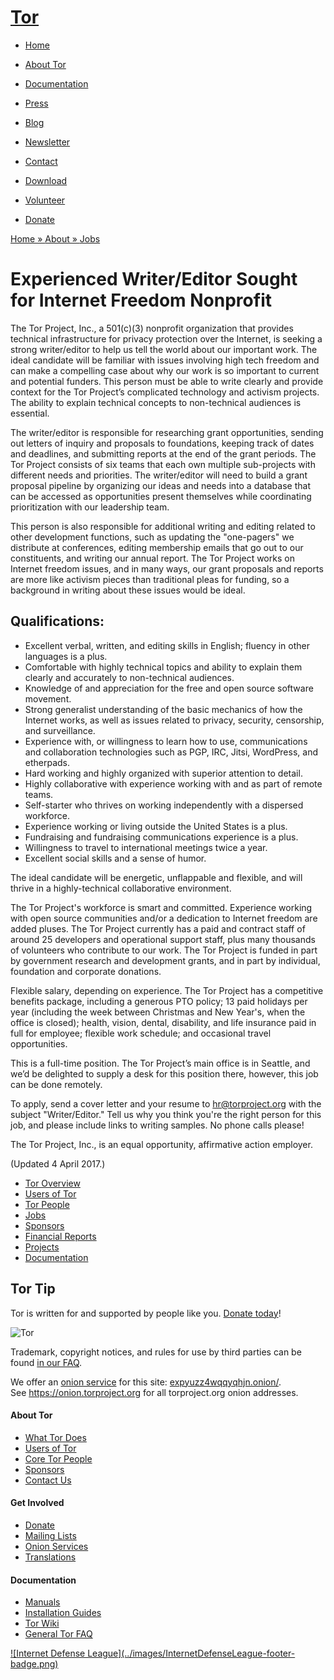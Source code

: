 # [Tor](../index.html.en)

  * [Home](../index.html.en)
  * [About Tor](../about/overview.html.en)
  * [Documentation](../docs/documentation.html.en)
  * [Press](../press/press.html.en)
  * [Blog](https://blog.torproject.org/blog/)
  * [Newsletter](https://newsletter.torproject.org)
  * [Contact](../about/contact.html.en)

  * [Download](../download/download-easy.html.en)
  * [Volunteer](../getinvolved/volunteer.html.en)
  * [Donate](../donate/donate-button.html.en)

[Home » ](../index.html.en) [About » ](../about/overview.html.en)
[Jobs](../about/jobs.html.en)

# Experienced Writer/Editor Sought for Internet Freedom Nonprofit

The Tor Project, Inc., a 501(c)(3) nonprofit organization that provides
technical infrastructure for privacy protection over the Internet, is seeking
a strong writer/editor to help us tell the world about our important work. The
ideal candidate will be familiar with issues involving high tech freedom and
can make a compelling case about why our work is so important to current and
potential funders. This person must be able to write clearly and provide
context for the Tor Project’s complicated technology and activism projects.
The ability to explain technical concepts to non-technical audiences is
essential.

The writer/editor is responsible for researching grant opportunities, sending
out letters of inquiry and proposals to foundations, keeping track of dates
and deadlines, and submitting reports at the end of the grant periods. The Tor
Project consists of six teams that each own multiple sub-projects with
different needs and priorities. The writer/editor will need to build a grant
proposal pipeline by organizing our ideas and needs into a database that can
be accessed as opportunities present themselves while coordinating
prioritization with our leadership team.

This person is also responsible for additional writing and editing related to
other development functions, such as updating the "one-pagers" we distribute
at conferences, editing membership emails that go out to our constituents, and
writing our annual report. The Tor Project works on Internet freedom issues,
and in many ways, our grant proposals and reports are more like activism
pieces than traditional pleas for funding, so a background in writing about
these issues would be ideal.

## Qualifications:

  * Excellent verbal, written, and editing skills in English; fluency in other languages is a plus.
  * Comfortable with highly technical topics and ability to explain them clearly and accurately to non-technical audiences.
  * Knowledge of and appreciation for the free and open source software movement.
  * Strong generalist understanding of the basic mechanics of how the Internet works, as well as issues related to privacy, security, censorship, and surveillance.
  * Experience with, or willingness to learn how to use, communications and collaboration technologies such as PGP, IRC, Jitsi, WordPress, and etherpads.
  * Hard working and highly organized with superior attention to detail.
  * Highly collaborative with experience working with and as part of remote teams.
  * Self-starter who thrives on working independently with a dispersed workforce.
  * Experience working or living outside the United States is a plus.
  * Fundraising and fundraising communications experience is a plus.
  * Willingness to travel to international meetings twice a year.
  * Excellent social skills and a sense of humor.

The ideal candidate will be energetic, unflappable and flexible, and will
thrive in a highly-technical collaborative environment.

The Tor Project's workforce is smart and committed. Experience working with
open source communities and/or a dedication to Internet freedom are added
pluses. The Tor Project currently has a paid and contract staff of around 25
developers and operational support staff, plus many thousands of volunteers
who contribute to our work. The Tor Project is funded in part by government
research and development grants, and in part by individual, foundation and
corporate donations.

Flexible salary, depending on experience. The Tor Project has a competitive
benefits package, including a generous PTO policy; 13 paid holidays per year
(including the week between Christmas and New Year's, when the office is
closed); health, vision, dental, disability, and life insurance paid in full
for employee; flexible work schedule; and occasional travel opportunities.

This is a full-time position. The Tor Project’s main office is in Seattle, and
we’d be delighted to supply a desk for this position there, however, this job
can be done remotely.

To apply, send a cover letter and your resume to
[hr@torproject.org](mailto:​hr@torproject.org) with the subject
"Writer/Editor." Tell us why you think you're the right person for this job,
and please include links to writing samples. No phone calls please!

The Tor Project, Inc., is an equal opportunity, affirmative action employer.

(Updated 4 April 2017.)

  * [Tor Overview](../about/overview.html.en)
  * [Users of Tor](../about/torusers.html.en)
  * [Tor People](../about/corepeople.html.en)
  * [Jobs](../about/jobs.html.en)
  * [Sponsors](../about/sponsors.html.en)
  * [Financial Reports](../about/financials.html.en)
  * [Projects](../projects/projects.html.en)
  * [Documentation](../docs/documentation.html.en)

## Tor Tip

Tor is written for and supported by people like you. [Donate
today](../donate/donate.html.en)!

![Tor](../images/onion.jpg)

Trademark, copyright notices, and rules for use by third parties can be found
[in our FAQ](../docs/trademark-faq.html.en).

We offer an [onion service](https://www.torproject.org/docs/hidden-services)
for this site: [expyuzz4wqqyqhjn.onion/](http://expyuzz4wqqyqhjn.onion/).  
See <https://onion.torproject.org> for all torproject.org onion addresses.

#### About Tor

  * [What Tor Does](../about/overview.html.en)
  * [Users of Tor](../about/torusers.html.en)
  * [Core Tor People](../about/corepeople.html.en)
  * [Sponsors](../about/sponsors.html.en)
  * [Contact Us](../about/contact.html.en)

#### Get Involved

  * [Donate](../donate/donate-foot.html.en)
  * [Mailing Lists](../docs/documentation.html.en#MailingLists)
  * [Onion Services](../docs/onion-services.html.en)
  * [Translations](../getinvolved/translation.html.en)

#### Documentation

  * [Manuals](../docs/tor-manual.html.en)
  * [Installation Guides](../docs/documentation.html.en)
  * [Tor Wiki](https://trac.torproject.org/projects/tor/wiki/)
  * [General Tor FAQ](../docs/faq.html.en)

[![Internet Defense League](../images/InternetDefenseLeague-footer-
badge.png)](https://internetdefenseleague.org/)

